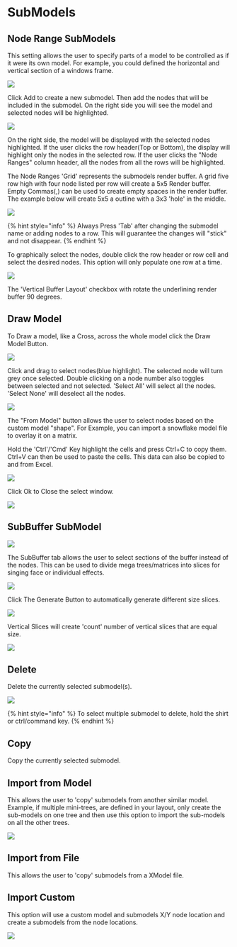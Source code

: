 # SubModels

## Node Range SubModels

This setting allows the user to specify parts of a model to be controlled as if it were its own model. For example, you could defined the horizontal and vertical section of a windows frame.

![](../../.gitbook/assets/image-804.png)

Click Add to create a new submodel. Then add the nodes that will be included in the submodel. On the right side you will see the model and selected nodes will be highlighted.

![](../../.gitbook/assets/image%20%28263%29.png)

On the right side, the model will be displayed with the selected nodes highlighted. If the user clicks the row header\(Top or Bottom\), the display will highlight only the nodes in the selected row. If the user clicks the "Node Ranges" column header, all the nodes from all the rows will be highlighted.

The Node Ranges 'Grid' represents the submodels render buffer. A grid five row high with four node listed per row will create a 5x5 Render buffer. Empty Commas\(,\) can be used to create empty spaces in the render buffer. The example below will create 5x5 a outline with a 3x3 'hole' in the middle.

![](../../.gitbook/assets/image%20%28682%29.png)

{% hint style="info" %}
Always Press 'Tab' after changing the submodel name or adding nodes to a row. This will guarantee the changes will "stick" and not disappear.
{% endhint %}

To graphically select the nodes, double click the row header or row cell and select the desired nodes. This option will only populate one row at a time.

![](../../.gitbook/assets/image%20%2812%29.png)

The 'Vertical Buffer Layout' checkbox with rotate the underlining render buffer 90 degrees.

## Draw Model

To Draw a model, like a Cross, across the whole model click the Draw Model Button.

![](../../.gitbook/assets/image%20%28584%29.png)

Click and drag to select nodes\(blue highlight\). The selected node will turn grey once selected. Double clicking on a node number also toggles between selected and not selected. 'Select All' will select all the nodes. 'Select None' will deselect all the nodes.

![](../../.gitbook/assets/image%20%28812%29.png)

The "From Model" button allows the user to select nodes based on the custom model "shape". For Example, you can import a snowflake model file to overlay it on a matrix.

Hold the 'Ctrl'/'Cmd' Key highlight the cells and press Ctrl+C to copy them. Ctrl+V can then be used to paste the cells. This data can also be copied to and from Excel.

![](../../.gitbook/assets/image%20%28601%29.png)

Click Ok to Close the select window.

![](../../.gitbook/assets/image%20%28119%29.png)

## SubBuffer SubModel

![](../../.gitbook/assets/image%20%28404%29.png)

The SubBuffer tab allows the user to select sections of the buffer instead of the nodes. This can be used to divide mega trees/matrices into slices for singing face or individual effects.

![](../../.gitbook/assets/image-754.png)

Click The Generate Button to automatically generate different size slices.

![](../../.gitbook/assets/image-778.png)

Vertical Slices will create 'count' number of vertical slices that are equal size.

![](../../.gitbook/assets/image%20%28423%29.png)

## Delete

Delete the currently selected submodel\(s\).

![](../../.gitbook/assets/image%20%28441%29.png)

{% hint style="info" %}
To select multiple submodel to delete, hold the shirt or ctrl/command key.
{% endhint %}

## Copy

Copy the currently selected submodel.

## Import from Model

This allows the user to 'copy' submodels from another similar model. Example, if multiple mini-trees, are defined in your layout, only create the sub-models on one tree and then use this option to import the sub-models on all the other trees.

![](../../.gitbook/assets/image%20%28499%29.png)

## Import from File

This allows the user to 'copy' submodels from a XModel file.

## Import Custom

This option will use a custom model and submodels X/Y node location and create a submodels from the node locations.

![](../../.gitbook/assets/image%20%28391%29.png)

